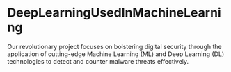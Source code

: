 # DeepLearningUsedInMachineLearning
Our revolutionary project focuses on bolstering digital security through the application of cutting-edge Machine Learning (ML) and Deep Learning (DL) technologies to detect and counter malware threats effectively.
